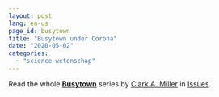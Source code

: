 ```yaml
---
layout: post
lang: en-us
page_id: busytown
title: "Busytown under Corona"
date: "2020-05-02"
categories:
  - "science-wetenschap"
---
```


Read the whole **[Busytown](https://issues.org/a-world-made-by-belief-scarry-pandemic/#.Xq2mSeQgdB8.link)**
series by [Clark A. Miller](https://issues.org/byline/clark-a-miller) in [Issues](https://issues.org/a-world-made-by-belief-scarry-pandemic/#.Xq2mSeQgdB8.link).
